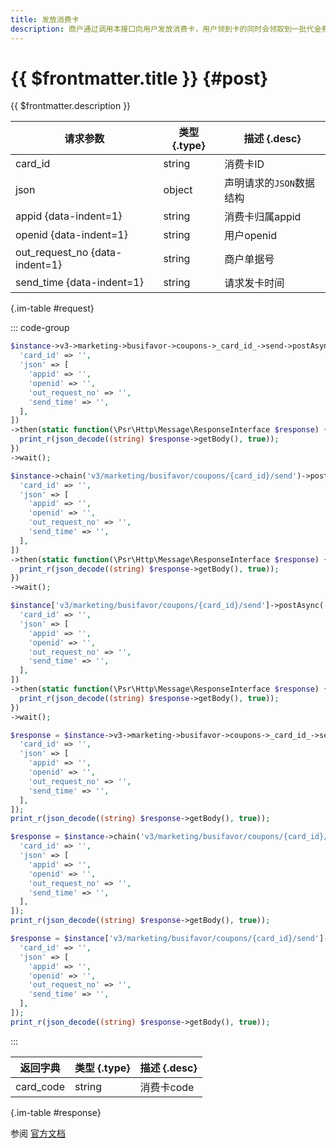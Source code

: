 ```yaml
---
title: 发放消费卡
description: 商户通过调用本接口向用户发放消费卡，用户领到卡的同时会领取到一批代金券，消费卡会自动放入卡包中。
---
```


# {{ $frontmatter.title }} {#post}

{{ $frontmatter.description }}

| 请求参数 | 类型 {.type} | 描述 {.desc}
| --- | --- | ---
| card_id | string | 消费卡ID
| json | object | 声明请求的`JSON`数据结构
| appid {data-indent=1} | string | 消费卡归属appid
| openid {data-indent=1} | string | 用户openid
| out_request_no {data-indent=1} | string | 商户单据号
| send_time {data-indent=1} | string | 请求发卡时间

{.im-table #request}

::: code-group

```php [异步纯链式]
$instance->v3->marketing->busifavor->coupons->_card_id_->send->postAsync([
  'card_id' => '',
  'json' => [
    'appid' => '',
    'openid' => '',
    'out_request_no' => '',
    'send_time' => '',
  ],
])
->then(static function(\Psr\Http\Message\ResponseInterface $response) {
  print_r(json_decode((string) $response->getBody(), true));
})
->wait();
```

```php [异步声明式]
$instance->chain('v3/marketing/busifavor/coupons/{card_id}/send')->postAsync([
  'card_id' => '',
  'json' => [
    'appid' => '',
    'openid' => '',
    'out_request_no' => '',
    'send_time' => '',
  ],
])
->then(static function(\Psr\Http\Message\ResponseInterface $response) {
  print_r(json_decode((string) $response->getBody(), true));
})
->wait();
```

```php [异步属性式]
$instance['v3/marketing/busifavor/coupons/{card_id}/send']->postAsync([
  'card_id' => '',
  'json' => [
    'appid' => '',
    'openid' => '',
    'out_request_no' => '',
    'send_time' => '',
  ],
])
->then(static function(\Psr\Http\Message\ResponseInterface $response) {
  print_r(json_decode((string) $response->getBody(), true));
})
->wait();
```

```php [同步纯链式]
$response = $instance->v3->marketing->busifavor->coupons->_card_id_->send->post([
  'card_id' => '',
  'json' => [
    'appid' => '',
    'openid' => '',
    'out_request_no' => '',
    'send_time' => '',
  ],
]);
print_r(json_decode((string) $response->getBody(), true));
```

```php [同步声明式]
$response = $instance->chain('v3/marketing/busifavor/coupons/{card_id}/send')->post([
  'card_id' => '',
  'json' => [
    'appid' => '',
    'openid' => '',
    'out_request_no' => '',
    'send_time' => '',
  ],
]);
print_r(json_decode((string) $response->getBody(), true));
```

```php [同步属性式]
$response = $instance['v3/marketing/busifavor/coupons/{card_id}/send']->post([
  'card_id' => '',
  'json' => [
    'appid' => '',
    'openid' => '',
    'out_request_no' => '',
    'send_time' => '',
  ],
]);
print_r(json_decode((string) $response->getBody(), true));
```

:::

| 返回字典 | 类型 {.type} | 描述 {.desc}
| --- | --- | ---
| card_code | string | 消费卡code

{.im-table #response}

参阅 [官方文档](https://pay.weixin.qq.com/wiki/doc/apiv3/wxpay/marketing/coupons/chapter3_1.shtml)
